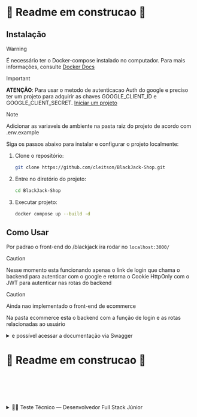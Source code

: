 <h1> 🚧 Readme em construcao 🚧</h1>

## Instalação

>[!WARNING]
> É necessário ter o Docker-compose instalado no computador. Para mais informações, consulte [Docker Docs](https://docs.docker.com/desktop/install/windows-install/)


> [!IMPORTANT]
> **ATENÇÃO**: Para usar o metodo de autenticacao Auth do google e preciso ter um projeto para adquirir as chaves GOOGLE_CLIENT_ID e
GOOGLE_CLIENT_SECRET. [Iniciar um projeto](https://console.cloud.google.com/)


> [!NOTE]
> Adicionar as variaveis de ambiente na pasta raiz do projeto de acordo com .env.example

Siga os passos abaixo para instalar e configurar o projeto localmente:

1. Clone o repositório:

    ```bash
    git clone https://github.com/cleitson/BlackJack-Shop.git
    ```

2. Entre no diretório do projeto:

    ```bash
    cd BlackJack-Shop
    ```

3. Executar projeto:

    ```bash
    docker compose up --build -d
    ```

## Como Usar

Por padrao o front-end do /blackjack ira rodar no ```localhost:3000/```
> [!CAUTION]
> Nesse momento esta funcionando apenas o link de login que chama o backend para autenticar com o google e retorna o Cookie HttpOnly com o JWT para autenticar nas rotas do backend

> [!CAUTION]
> Ainda nao implementado o front-end de ecommerce

Na pasta ecommerce esta o backend com a função de login e as rotas relacionadas ao usuário
<details>
<summary> e possível acessar a documentação via Swagger </summary>
na rota  ```localhost:3001/docs```
![screenshot da pagina de documentação do swagger](swaggerRoutes.png)
</details>

<h1> 🚧 Readme em construcao 🚧</h1>

<br><br><br><br>


<details>
<summary>
  🧑‍💻 Teste Técnico — Desenvolvedor Full Stack Júnior
</summary>
Você deverá desenvolver dois projetos integrados:
1. Projeto 1: Blackjack (21) — implementado em Next.js (frontend + backend).
2. Projeto 2: E-commerce — com NestJS no backend e frontend à sua escolha (React, Vue ou Angular).

O saldo conquistado no Projeto 1 será usado como moeda de pagamento no Projeto 2.
O sistema terá login único (SSO) baseado em login social.

🎯 Objetivo Geral

Avaliar sua capacidade de:
• Organizar e estruturar projetos
• Aplicar boas práticas (SOLID, Design Patterns, Clean Architecture / Hexagonal / DDD)
• Construir integrações entre sistemas
• Garantir qualidade de código, UX e performance
• Documentar e explicar suas decisões

🏗 Projeto 1 — Blackjack (21) em Next.js

📌 Regras do jogo (versão simplificada arcade)
• Sem dealer: apenas você contra o baralho.
• Rodada:
1. start: cria uma rodada com baralho embaralhado.
2. hit: compra 1 carta → recalcula total.
• Se total > 21 → Bust → rodada termina com 0 pontos.
3. stand: você para → calcula pontuação → rodada finalizada.
• Pontuação:
• total > 21 → 0 pontos
• total = 21 → 100 pontos
• 0 < total < 21 → floor((total/21) * 100)
• Baralho:
• 1 baralho de 52 cartas
• J/Q/K = 10
• Ás = 1 ou 11 (o que for melhor sem estourar)
• Saldo:
• Apenas vitórias adicionam saldo
• Nunca há subtração no jogo


📌 Estados da rodada
• idle → sem rodada ativa
• playing → jogador pode hit ou stand
• bust → passou de 21 → pontos=0 → rodada encerrada
• finished → jogador parou (stand) → pontos calculados

📌 API obrigatória (Next.js App Router)

Rotas em /api/game/*:
1. POST /api/game/start
• Inicia uma nova rodada (roundId, deck embaralhado, state=playing)
• Opcional: já dar 1 carta inicial
• Retorna: GameState
2. POST /api/game/hit
• Compra 1 carta
• Atualiza hand, total, state
• Se total > 21 → state=bust, pointsLastRound=0
• Retorna: GameState
3. POST /api/game/stand
• Calcula pontos (floor((t/21)*100))
• Atualiza score += points
• state=finished
• Retorna: GameState

📌 Anti-fraude e consistência
• Embaralhar no backend (não expor deck restante ao frontend)
• Usar seed/nonce para evidenciar aleatoriedade
• Registrar logs de rodada: roundId, seed, cartas compradas, timestamps
• Evitar replay e refresh abuse (validar estado no servidor)
• Idempotência em chamadas (roundId único por rodada)

📌 Interface mínima (frontend Next.js)
• Botões: Start, Hit, Stand
• Mostrar:
• Cartas da mão
• Total atual
• Estado da rodada
• Pontos da rodada
• Saldo acumulado
• Desabilitar botões quando não aplicáveis
• Prever loading / travar duplo clique

🛒 Projeto 2 — E-commerce (NestJS + frontend à sua escolha)

📌 Funcionalidades obrigatórias
1. Login social (SSO)
• O mesmo login deve funcionar para Jogo e E-commerce
• Provedores aceitos: Google, GitHub, Facebook, Apple (escolha livre)
2. Listagem de produtos (API externa)
• Agregar produtos de 3 APIs públicas diferentes
• Normalizar produtos por SKU/key comum
• Exibir:
• Menor preço em destaque
• Outros preços em lista
3. Carrinho
• Adicionar/remover produtos por SKU/Key
• Exibir subtotal e total em TKN
4. Checkout
• Pagamento 100% com saldo do jogo
• Debitar diretamente do saldo central
• Bloquear compra se saldo insuficiente
• Registro da transação no backend (NestJS)

📌 Integração de saldo (centralizada)
• Moeda: TKN (criptomoeda fictícia, conversão 1:1 com pontos do jogo)
• Endpoints sugeridos:
• GET /balance → saldo atual
• POST /credit → crédito (origem: Blackjack → precisa roundId)
• POST /debit → débito (origem: E-commerce → precisa orderId)
• Logar todas transações

🔐 Autenticação e SSO
• Um único login social para os dois projetos
• Usuário = chave única de saldo
• Tokens JWT ou sessão compartilhada para autenticar nas duas apps

📚 Documentação (README obrigatório)
• Como rodar localmente
• Variáveis .env.example
• Endpoints principais (ex.: /api/game/*, /balance, /products, /checkout)
• Como funciona a integração entre os sistemas
• Decisões técnicas de arquitetura
• Limitações conhecidas

📽 Vídeo de explicação (obrigatório)
• Duração: livre (mas objetivo)
• Idioma: livre
• Deve cobrir:
• Decisões de arquitetura
• Organização do código
• Fluxo do jogo + integração com saldo
• Fluxo de compra no e-commerce
• Como rodar/testar os projetos
• Deploy (se houver)

Extras que contam como plus
• Testes automatizados (unitários, integração, e2e)
• CI/CD configurado
• Documentação detalhada (ADR, diagramas C4)
• Deploy funcional (Vercel, Render, etc.)
• Medidas de segurança (OWASP, LGPD, rate limiting)
• Performance otimizada (cache, paginação, Lighthouse 80+)

✅ Checklist de entrega

Projeto 1 — Blackjack
• Implementação das regras
• API /start, /hit, /stand
• RNG com seed/nonce e logs
• Frontend com botões + estado da rodada
• Creditar saldo no sistema central

Projeto 2 — E-commerce
• Login social (SSO)
• Integração de 3 APIs de produtos
• Normalização por SKU + menor preço em destaque
• Carrinho de compras
• Checkout 100% com saldo do jogo
• Débito no saldo central com idempotência

Geral
• Saldo centralizado (/balance, /credit, /debit)
• README(s) com instruções
• Vídeo obrigatório
• Código público no GitHub
• Deploy (opcional, plus)

🚀 Entrega final
1. Suba o código no seu GitHub pessoal em repositório(s) público(s).
2. Inclua:
• README completo
• Vídeo explicativo (link no README)
• (Opcional) Links de deploy
3. Envie o link do(s) repositório(s) para avaliação.

</details>
